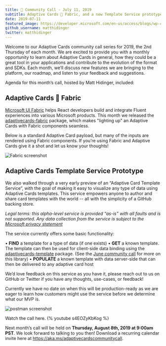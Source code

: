 ```yaml
---
title: 📣 Community Call - July 11, 2019
subtitle: Adaptive Cards 💙 Fabric, and a new Template Service prototype
date: 2019-07-11
featured_image: https://developer.microsoft.com/en-us/access/blogs/wp-content/uploads/2019/07/Standard-Adaptive-Card-payload-using-Microsoft-UI-Fabric.jpg
github_username: matthidinger
twitter: matthidinger
---
```


Welcome to our Adaptive Cards community call series for 2019, the 2nd Thursday of each month. We are excited to provide you with a monthly opportunity to learn about Adaptive Cards in general, how they could be a great tool in your applications and contribute to the evolution of the format and SDKs. Each month, we’ll discuss new features we are bringing to the platform, our roadmap, and listen to your feedback and suggestions.

Agenda for this month’s call, hosted by Matt Hidinger, included: 

## Adaptive Cards 💙 Fabric

[Microsoft UI Fabric](https://developer.microsoft.com/en-us/fabric#/) helps React developers build and integrate Fluent experiences into various Microsoft products. This month we released the [adaptivecards-fabric](https://www.npmjs.com/package/adaptivecards-fabric) package, which makes "lighting up" an Adaptive Cards with Fabric components seamless. 

Below is a standard Adaptive Card payload, but many of the inputs are rendered using Fabric components. If you’re using Fabric and Adaptive Cards give it a shot and let us know your thoughts!

![Fabric screenshot](https://developer.microsoft.com/en-us/access/blogs/wp-content/uploads/2019/07/Standard-Adaptive-Card-payload-using-Microsoft-UI-Fabric.jpg)
 
## Adaptive Cards Template Service Prototype

We also walked through a very early preview of an “Adaptive Card Template Service”, with the goal of making it easy to visualize any type of data using Adaptive Cards templates. This service empowers anyone to author and share card templates with the world -- all with the simplicity of a GitHub backing store.

*Legal terms: this _alpha-level_ service is provided “as-is” with all faults and is not supported. Any data collection from the service is subject to the [Microsoft privacy statement](https://go.microsoft.com/fwlink/?LinkID=824704)*

The service currently offers some basic functionality:
 
•	**FIND** a template for a type of data (if one exists)
•	**GET** a known template. The template can then be used for client-side data binding using the [adaptivecards-template](https://www.npmjs.com/package/adaptivecards-templating) package. (See the [June community call](https://developer.microsoft.com/en-us/office/blogs/adaptive-cards-community-call-june-13-2019/) for more on this library)
•	**POPULATE** a known template with data server-side that can then be delivered to any adaptive card host

We’d love feedback on this service as you have it, please reach out to us on GitHub or Twitter if you have any thoughts, use-cases, or feedback! 

Currently we have no date on when this will be production-ready as we are eager to learn how customers might use the service before we determine what our MVP is.

![postman screenshot](https://developer.microsoft.com/en-us/access/blogs/wp-content/uploads/2019/07/preview-of-an-%E2%80%9CAdaptive-Card-Template-Service%E2%80%9D-768x708.png)

Watch the call here.
{% youtube s4EOZyKbKog %}


Next month’s call will be held on **Thursday, August 8th, 2019 at 9:00am PST**.  We look forward to talking to you then! Download a recurring calendar invite here at https://aka.ms/adaptivecardscommunitycall.

